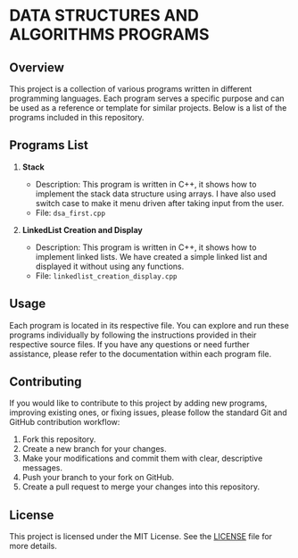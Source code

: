 # DATA STRUCTURES AND ALGORITHMS PROGRAMS  

## Overview

This project is a collection of various programs written in different programming languages. Each program serves a specific purpose and can be used as a reference or template for similar projects. Below is a list of the programs included in this repository.

## Programs List

1. **Stack**
   - Description: This program is written in C++, it shows how to implement the stack data structure using arrays. I have also used switch case to make it menu driven after taking input from the user.
   - File: `dsa_first.cpp`

1. **LinkedList Creation and Display**
   - Description: This program is written in C++, it shows how to implement linked lists. We have created a simple linked list and displayed it without using any functions.
   - File: `linkedlist_creation_display.cpp`



## Usage

Each program is located in its respective file. You can explore and run these programs individually by following the instructions provided in their respective source files. If you have any questions or need further assistance, please refer to the documentation within each program file.

## Contributing

If you would like to contribute to this project by adding new programs, improving existing ones, or fixing issues, please follow the standard Git and GitHub contribution workflow:

1. Fork this repository.
2. Create a new branch for your changes.
3. Make your modifications and commit them with clear, descriptive messages.
4. Push your branch to your fork on GitHub.
5. Create a pull request to merge your changes into this repository.

## License

This project is licensed under the MIT License. See the [LICENSE](LICENSE) file for more details.
